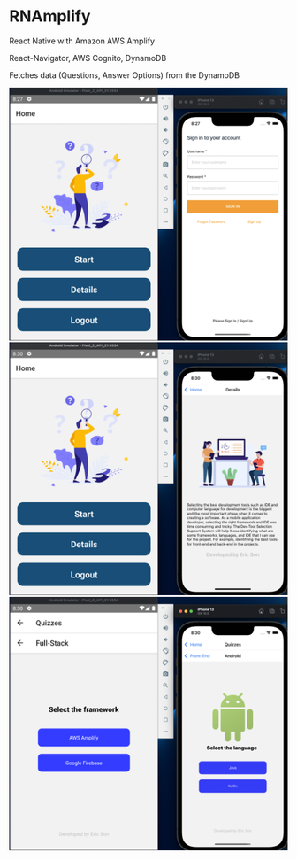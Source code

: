 # RNAmplify
 
React Native with Amazon AWS Amplify

React-Navigator, AWS Cognito, DynamoDB

Fetches data (Questions, Answer Options) from the DynamoDB

![Screenshot](Login.png)
![Screenshot](Details.png)
![Screenshot](Run.png)
